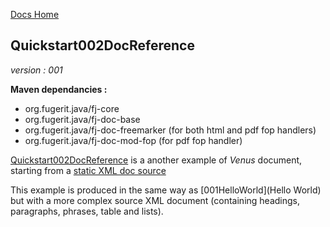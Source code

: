 [Docs Home](../../index.md)

## Quickstart002DocReference

*version : 001*

**Maven dependancies :**
* org.fugerit.java/fj-core
* org.fugerit.java/fj-doc-base
* org.fugerit.java/fj-doc-freemarker	(for both html and pdf fop handlers)
* org.fugerit.java/fj-doc-mod-fop	(for pdf fop handler)

[Quickstart002DocReference](../../src/test/java/test/org/fugerit/java/doc/qs/Quickstart002DocReference.java) is a another example of *Venus* document, starting from a [static XML doc source](../../src/main/resources/sample-doc-xml/Quickstart002/doc-reference.xml)

This example is produced in the same way as [001HelloWorld](Hello World) but with a more complex source XML document (containing headings, paragraphs, phrases, table and lists).